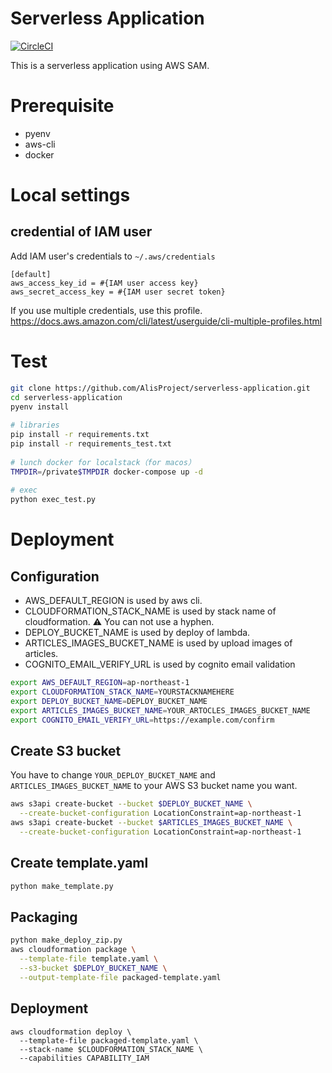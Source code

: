 # Serverless Application
[![CircleCI](https://circleci.com/gh/AlisProject/serverless-application.svg?style=svg)](https://circleci.com/gh/AlisProject/serverless-application)  

This is a serverless application using AWS SAM.

# Prerequisite 
- pyenv
- aws-cli
- docker

# Local settings
## credential of IAM user
Add IAM user's credentials to `~/.aws/credentials`

```
[default]
aws_access_key_id = #{IAM user access key}
aws_secret_access_key = #{IAM user secret token}
```

If you use multiple credentials, use this profile.
https://docs.aws.amazon.com/cli/latest/userguide/cli-multiple-profiles.html

# Test
```bash
git clone https://github.com/AlisProject/serverless-application.git
cd serverless-application
pyenv install
  
# libraries
pip install -r requirements.txt
pip install -r requirements_test.txt
  
# lunch docker for localstack（for macos）
TMPDIR=/private$TMPDIR docker-compose up -d
  
# exec
python exec_test.py
```

# Deployment

## Configuration

* AWS_DEFAULT_REGION is used by aws cli.
* CLOUDFORMATION_STACK_NAME is used by stack name of cloudformation. ⚠ You can not use a hyphen.
* DEPLOY_BUCKET_NAME is used by deploy of lambda.
* ARTICLES_IMAGES_BUCKET_NAME	is used by upload images of articles.
* COGNITO_EMAIL_VERIFY_URL is used by cognito email validation

```bash
export AWS_DEFAULT_REGION=ap-northeast-1
export CLOUDFORMATION_STACK_NAME=YOURSTACKNAMEHERE
export DEPLOY_BUCKET_NAME=DEPLOY_BUCKET_NAME
export ARTICLES_IMAGES_BUCKET_NAME=YOUR_ARTOCLES_IMAGES_BUCKET_NAME
export COGNITO_EMAIL_VERIFY_URL=https://example.com/confirm
```

## Create S3 bucket

You have to change `YOUR_DEPLOY_BUCKET_NAME` and `ARTICLES_IMAGES_BUCKET_NAME` to your AWS S3 bucket name you want.
```bash
aws s3api create-bucket --bucket $DEPLOY_BUCKET_NAME \
  --create-bucket-configuration LocationConstraint=ap-northeast-1
aws s3api create-bucket --bucket $ARTICLES_IMAGES_BUCKET_NAME \
  --create-bucket-configuration LocationConstraint=ap-northeast-1
```

## Create template.yaml

```bash
python make_template.py
```

## Packaging

```bash
python make_deploy_zip.py
aws cloudformation package \
  --template-file template.yaml \
  --s3-bucket $DEPLOY_BUCKET_NAME \
  --output-template-file packaged-template.yaml
```

## Deployment

```
aws cloudformation deploy \
  --template-file packaged-template.yaml \
  --stack-name $CLOUDFORMATION_STACK_NAME \
  --capabilities CAPABILITY_IAM
```
